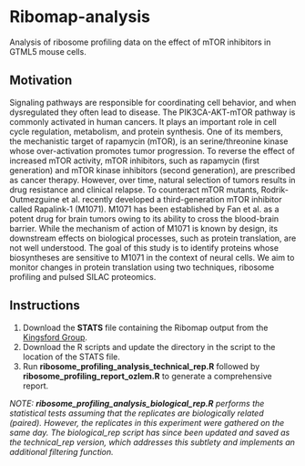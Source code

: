 # Ribomap-analysis
Analysis of ribosome profiling data on the effect of mTOR inhibitors in GTML5 mouse cells.

## Motivation
Signaling pathways are responsible for coordinating cell behavior, and when dysregulated they often lead to
disease. The PIK3CA-AKT-mTOR pathway is commonly activated in human cancers. It plays an important
role in cell cycle regulation, metabolism, and protein synthesis. One of its members, the mechanistic target
of rapamycin (mTOR), is an serine/threonine kinase whose over-activation promotes tumor progression.
To reverse the effect of increased mTOR activity, mTOR inhibitors, such as rapamycin (first generation)
and mTOR kinase inhibitors (second generation), are prescribed as cancer therapy. However, over time,
natural selection of tumors results in drug resistance and clinical relapse. To counteract mTOR mutants,
Rodrik-Outmezguine et al. recently developed a third-generation mTOR inhibitor called Rapalink-1 (M1071).
M1071 has been established by Fan et al. as a potent drug for brain tumors owing to its ability to cross the
blood-brain barrier. While the mechanism of action of M1071 is known by design, its downstream effects on
biological processes, such as protein translation, are not well understood. The goal of this study is to identify
proteins whose biosyntheses are sensitive to M1071 in the context of neural cells. We aim to monitor changes
in protein translation using two techniques, ribosome profiling and pulsed SILAC proteomics.

## Instructions
1. Download the **STATS** file containing the Ribomap output from the [Kingsford Group](https://github.com/Kingsford-Group/ribomap).
2. Download the R scripts and update the directory in the script to the location of the STATS file.
3. Run **ribosome_profiling_analysis_technical_rep.R** followed by **ribosome_profiling_report_ozlem.R** to generate a comprehensive report.

*NOTE: **ribosome_profiling_analysis_biological_rep.R** performs the statistical tests assuming that the replicates are biologically related (paired). However, the replicates in this experiment were gathered on the same day. The biological_rep script has since been updated and saved as the technical_rep version, which addresses this subtlety and implements an additional filtering function.*
